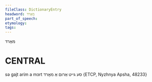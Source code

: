 ```yaml
---
fileClass: DictionaryEntry
headword: מאָרד
part_of_speech: 
etymology: 
tags: 
---
```

מאָרד

CENTRAL
========

sə gajt arɩ́m a mɔrt סע גייט אַרום אַ מאָרד {ETCP, Nyzhnya Apsha, 48233}